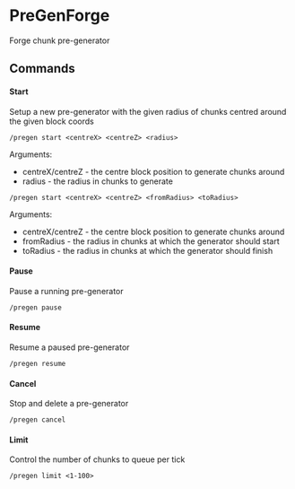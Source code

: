 # PreGenForge
Forge chunk pre-generator

## Commands

#### Start
Setup a new pre-generator with the given radius of chunks centred around the given block coords
```
/pregen start <centreX> <centreZ> <radius>
```

Arguments:
- centreX/centreZ - the centre block position to generate chunks around
- radius - the radius in chunks to generate

```
/pregen start <centreX> <centreZ> <fromRadius> <toRadius>
```

Arguments:
- centreX/centreZ - the centre block position to generate chunks around
- fromRadius - the radius in chunks at which the generator should start
- toRadius - the radius in chunks at which the generator should finish


#### Pause
Pause a running pre-generator
```
/pregen pause
```


#### Resume
Resume a paused pre-generator
```
/pregen resume
```


#### Cancel
Stop and delete a pre-generator
```
/pregen cancel
```


#### Limit
Control the number of chunks to queue per tick
```]
/pregen limit <1-100>
```